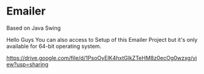 # Emailer
Based on Java Swing

Hello Guys You can also access to  Setup of this Emailer Project but it's only available for 64-bit operating system.

https://drive.google.com/file/d/1PsoOyElK4hxtGlkZTeHM8z0ecOg0wzxg/view?usp=sharing
